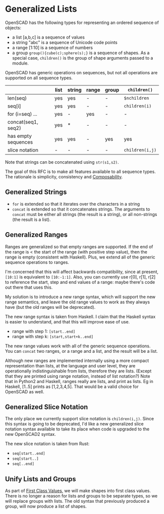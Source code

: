 # Generalized Lists

OpenSCAD has the following types for representing an ordered sequence of objects:
* a list [a,b,c] is a sequence of values
* a string "abc" is a sequence of Unicode code points
* a range [1:10] is a sequence of numbers
* a group `group(){cube(c);sphere(s);}` is a sequence of shapes.
  As a special case, `children()` is the group of shape arguments passed to a module.

OpenSCAD has generic operations on sequences,
but not all operations are supported on all sequence types.

|                   |list |string|range|group|`children()`
|-------------------|-----|------|-----|-----|----------
|len(seq)           | yes | yes  | -   | -   |`$nchildren`
|seq[i]             | yes | yes  | -   | -   |`children(i)`
|for (i=seq) ...    | yes | -    | yes | -   |-
|concat(seq1, seq2) | yes | *    | -   | -   |-
|has empty sequences| yes | yes  | -   | yes |yes
|slice notation     | -   | -    | -   | -   |`children(i,j)`

Note that strings can be concatenated using `str(s1,s2)`.

The goal of this RFC is to make all features available to all sequence types.
The rationale is simplicity, consistency and [Composability](Composable_Building_Blocks.md).

## Generalized Strings
* `for` is extended so that it iterates over the characters in a string
* `concat` is extended so that it concatenates strings.
  The arguments to `concat` must be either all strings (the result is a string),
  or all non-strings (the result is a list).

## Generalized Ranges
Ranges are generalized so that empty ranges are supported.
If the end of the range is < the start of the range (with positive step value),
then the range is empty (consistent with Haskell).
Plus, we extend all of the generic sequence operations to ranges.

I'm concerned that this will affect backwards compatibility,
since at present, `[10:1]` is equivalent to `[10:-1:1]`.
Also, you can currently use r[0], r[1], r[2] to reference the start, step and end values of a range:
maybe there's code out there that uses this.

My solution is to introduce a new range syntax, which will
support the new range semantics, and leave the old range values
to work as they always have (but the old ranges will be deprecated).

The new range syntax is taken from Haskell.
I claim that the Haskell syntax is easier to understand,
and that this will improve ease of use.
* range with step 1: `[start..end]`
* range with step k: `[start,start+k..end]`

The new range values work with all of the generic sequence operations.
You can `concat` two ranges, or a range and a list,
and the result will be a list.

Although new ranges are implemented internally using a more compact
representation than lists, at the language and user level, they
are operationally indistinguishable from lists, therefore they are lists.
(Except that they are printed using range notation, instead of list notation?)
Note that in Python2 and Haskell, ranges really are lists, and print as lists.
Eg in Haskell, [1..5] prints as [1,2,3,4,5].
That would be a valid choice for OpenSCAD as well.

## Generalized Slice Notation
The only place we currently support slice notation is `children(i,j)`.
Since this syntax is going to be deprecated,
I'd like a new generalized slice notation syntax available to take its place
when code is upgraded to the new OpenSCAD2 syntax.

The new slice notation is taken from Rust:
* `seq[start..end]`
* `seq[start..]`
* `seq[..end]`

## Unify Lists and Groups
As part of [First Class Values](First_Class_Values.md),
we will make shapes into first class values.
There is no longer a reason for lists and groups to be separate types,
so we will replace groups with lists.
The old syntax that previously produced a group,
will now produce a list of shapes.
